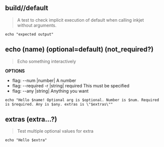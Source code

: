 ## build//default

> A test to check implicit execution of default when calling inkjet without arguments.

```
echo "expected output"
```

## echo (name) (optional=default) (not_required?)

> Echo something interactively

**OPTIONS**

- flag: --num |number| A number
- flag: --required -r |string| required This must be specified
- flag: --any |string| Anything you want

```
echo "Hello $name! Optional arg is $optional. Number is $num. Required is $required. Any is $any. extras is \"$extras\""
```

## extras (extra...?)

> Test multiple optional values for extra

```
echo "Hello $extra"
```
